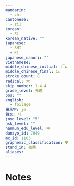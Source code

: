 ```yaml
---
mandarin:
  - zhī
cantonese:
  - zi1
korean:
  - 지
korean_native: ""
japanese:
  - SHI
  - KI
japanese_nanori: ""
vietnamese:
middle_chinese_initial: t͡ɕ
middle_chinese_final: iᴇ
stroke_count: 8
radical: 木
skip_number: 1-4-4
grade_level: 先進
pos: ""
english:
  - foilage
羅馬字: je
韓文: 저
joyo_level: "5"
hsk_level: ""
hanmun_edu_level: 中
danayo_id: 7049
mc_id: 1103
graphemic_classification: 支
stand_in: 枝葉
aliases:
---
```


# Notes
